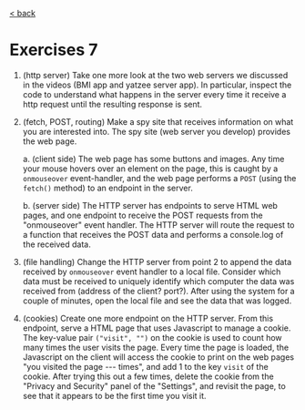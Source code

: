 [< back](README.md)

# Exercises 7

1. (http server) Take one more look at the two web servers we discussed in the videos (BMI app and yatzee server app). In particular, inspect the code to understand what happens in the server every time it receive a http request until the resulting response is sent.


2. (fetch, POST, routing) Make a spy site that receives information on what you are interested into. The spy site (web server you develop) provides the web page.

    a. (client side) The web page has some buttons and images. Any time your mouse hovers over an element on the page, this is caught by a `onmouseover` event-handler, and the web page performs a `POST` (using the `fetch()` method) to an endpoint in the server.

    b. (server side) The HTTP server has endpoints to serve HTML web pages, and one endpoint to receive the POST requests from the "onmouseover" event handler. The HTTP server will route the request to a function that receives the POST data and performs a console.log of the received data.


3. (file handling) Change the HTTP server from point 2 to append the data received by `onmouseover` event handler to a local file. Consider which data must be received to uniquely identify which computer the data was received from (address of the client? port?). After using the system for a couple of minutes, open the local file and see the data that was logged.


4. (cookies) Create one more endpoint on the HTTP server. From this endpoint, serve a HTML page that uses Javascript to manage a cookie. The key-value pair `("visit", "")` on the cookie is used to count how many times the user visits the page. Every time the page is loaded, the Javascript on the client will access the cookie to print on the web pages "you visited the page --- times", and add 1 to the key `visit` of the cookie. After trying this out a few times, delete the cookie from the "Privacy and Security" panel of the "Settings", and revisit the page, to see that it appears to be the first time you visit it.